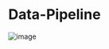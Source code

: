 # Data-Pipeline

![image](https://user-images.githubusercontent.com/45364252/216807827-a6017e2b-426a-4260-a1bd-a20f9e5c67b6.png)
